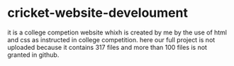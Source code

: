 # cricket-website-develoument
it is a college competion website whixh is created by me by the use of html and css as instructed in college competition.
here our full project is not uploaded because it contains 317 files and more than 100 files is not granted in github.
